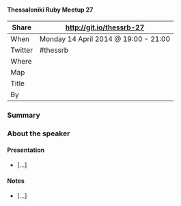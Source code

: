 #### Thessaloniki Ruby Meetup 27

| Share   | http://git.io/thessrb-27                                       |
| ------- | -------------------------------------------------------------- |
| When    | Monday 14 April 2014 @ 19:00 - 21:00                           |
| Twitter | #thessrb                                                       |
| Where   |  |
| Map     |  |
| Title   |  |
| By      |  |

### Summary


### About the speaker


#### Presentation

* [...]

#### Notes

* [...]
